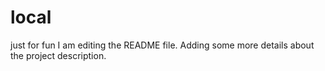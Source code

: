 # local
just for fun
I am editing the README file. Adding some more details about the project description.
